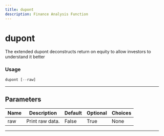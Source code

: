 ```yaml
---
title: dupont
description: Finance Analysis Function
---
```


# dupont

The extended dupont deconstructs return on equity to allow investors to understand it better

### Usage

```python
dupont [--raw]
```

---

## Parameters

| Name | Description | Default | Optional | Choices |
| ---- | ----------- | ------- | -------- | ------- |
| raw | Print raw data. | False | True | None |

---
